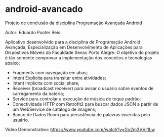 # android-avancado

Projeto de conclusão da disciplina Programação Avançada Android

Autor: Eduardo Pooter Reis

Aplicativo desenvolvido para a disciplina de Programação Android Avançada, Especialização em Desenvolvimento de Aplicações para Dispostivos Móveis da Faculdade Senac Porto Alegre.
O objetivo do projeto é tão somente comprovar a implementação dos conceitos e tecnologias abaixo:

- Fragments com navegação em abas;
- Intent Explícita para transitar entre atividades;
- Intent Implícita com social share;
- Receiver (broadcast receiver) para avisar o usuário sobre eventos de carregamento da bateria;
- Service para controlar a execução de música de toque padrão;
- Conectividade HTTP com Retrofit2 para buscar dados JSON a partir de um WebService de catálogo de imagens;
- Banco de Dados Room para persistência de palavras inseridas pelo usuário.

Vídeo Demonstrativo:
https://www.youtube.com/watch?v=Go2m3VVr1Lw
